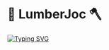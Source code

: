 # 🌲 LumberJoc 🪓

[![Typing SVG](https://readme-typing-svg.demolab.com?font=sedan&pause=1000&color=2C9147&center=true&vCenter=true&random=false&width=435&lines=DevOps+Engineer)](https://git.io/typing-svg)

<!--
**lumberjoc/lumberjoc** is a ✨ _special_ ✨ repository because its `README.md` (this file) appears on your GitHub profile.

Here are some ideas to get you started:

- 🔭 I’m currently working on ...
- 🌱 I’m currently learning ...
- 👯 I’m looking to collaborate on ...
- 🤔 I’m looking for help with ...
- 💬 Ask me about ...
- 📫 How to reach me: ...
- 😄 Pronouns: ...
- ⚡ Fun fact: ...
-->
